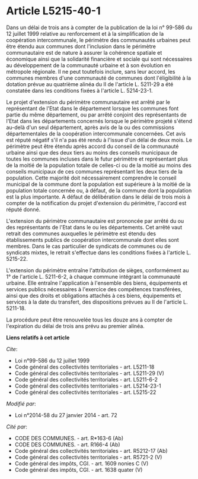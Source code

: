 # Article L5215-40-1

Dans un délai de trois ans à compter de la publication de la loi n° 99-586 du 12 juillet 1999 relative au renforcement et à
la simplification de la coopération intercommunale, le périmètre des communautés urbaines peut être étendu aux communes dont
l'inclusion dans le périmètre communautaire est de nature à assurer la cohérence spatiale et économique ainsi que la
solidarité financière et sociale qui sont nécessaires au développement de la communauté urbaine et à son évolution en
métropole régionale. Il ne peut toutefois inclure, sans leur accord, les communes membres d'une communauté de communes dont
l'éligibilité à la dotation prévue au quatrième alinéa du II de l'article L. 5211-29 a été constatée dans les conditions
fixées à l'article L. 5214-23-1. 

Le projet d'extension du périmètre communautaire est arrêté par le représentant de l'Etat dans le département lorsque les
communes font partie du même département, ou par arrêté conjoint des représentants de l'Etat dans les départements concernés
lorsque le périmètre projeté s'étend au-delà d'un seul département, après avis de la ou des commissions départementales de la
coopération intercommunale concernées. Cet avis est réputé négatif s'il n'a pas été rendu à l'issue d'un délai de deux mois.
Le périmètre peut être étendu après accord du conseil de la communauté urbaine ainsi que des deux tiers au moins des conseils
municipaux de toutes les communes incluses dans le futur périmètre et représentant plus de la moitié de la population totale
de celles-ci ou de la moitié au moins des conseils municipaux de ces communes représentant les deux tiers de la population.
Cette majorité doit nécessairement comprendre le conseil municipal de la commune dont la population est supérieure à la
moitié de la population totale concernée ou, à défaut, de la commune dont la population est la plus importante. A défaut de
délibération dans le délai de trois mois à compter de la notification du projet d'extension du périmètre, l'accord est réputé
donné. 

L'extension du périmètre communautaire est prononcée par arrêté du ou des représentants de l'Etat dans le ou les
départements. Cet arrêté vaut retrait des communes auxquelles le périmètre est étendu des établissements publics de
coopération intercommunale dont elles sont membres. Dans le cas particulier de syndicats de communes ou de syndicats mixtes,
le retrait s'effectue dans les conditions fixées à l'article L. 5215-22. 

L'extension du périmètre entraîne l'attribution de sièges, conformément au 1° de l'article L. 5211-6-2, à chaque commune
intégrant la communauté urbaine. Elle entraîne l'application à l'ensemble des biens, équipements et services publics
nécessaires à l'exercice des compétences transférées, ainsi que des droits et obligations attachés à ces biens, équipements
et services à la date du transfert, des dispositions prévues au II de l'article L. 5211-18. 

La procédure peut être renouvelée tous les douze ans à compter de l'expiration du délai de trois ans prévu au premier alinéa.

**Liens relatifs à cet article**

_Cite_:

  - Loi n°99-586 du 12 juillet 1999
  - Code général des collectivités territoriales - art. L5211-18
  - Code général des collectivités territoriales - art. L5211-29 (V)
  - Code général des collectivités territoriales - art. L5211-6-2
  - Code général des collectivités territoriales - art. L5214-23-1
  - Code général des collectivités territoriales - art. L5215-22

_Modifié par_:

  - Loi n°2014-58 du 27 janvier 2014 - art. 72

_Cité par_:

  - CODE DES COMMUNES. - art. R*163-6 (Ab)
  - CODE DES COMMUNES. - art. R166-4 (Ab)
  - Code général des collectivités territoriales - art. R5212-17 (Ab)
  - Code général des collectivités territoriales - art. R5721-2 (V)
  - Code général des impôts, CGI. - art. 1609 nonies C (V)
  - Code général des impôts, CGI. - art. 1638 quater (V)
